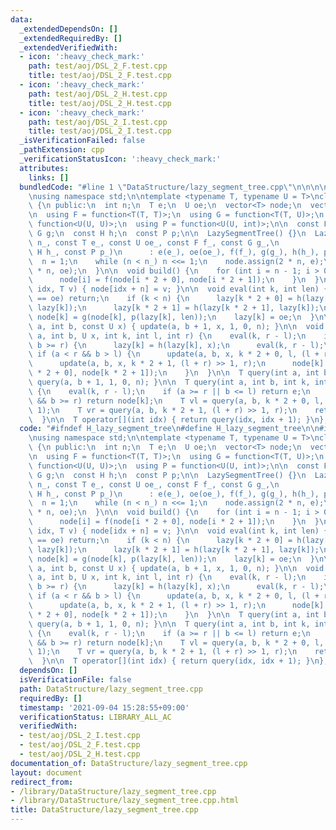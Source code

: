 ```yaml
---
data:
  _extendedDependsOn: []
  _extendedRequiredBy: []
  _extendedVerifiedWith:
  - icon: ':heavy_check_mark:'
    path: test/aoj/DSL_2_F.test.cpp
    title: test/aoj/DSL_2_F.test.cpp
  - icon: ':heavy_check_mark:'
    path: test/aoj/DSL_2_H.test.cpp
    title: test/aoj/DSL_2_H.test.cpp
  - icon: ':heavy_check_mark:'
    path: test/aoj/DSL_2_I.test.cpp
    title: test/aoj/DSL_2_I.test.cpp
  _isVerificationFailed: false
  _pathExtension: cpp
  _verificationStatusIcon: ':heavy_check_mark:'
  attributes:
    links: []
  bundledCode: "#line 1 \"DataStructure/lazy_segment_tree.cpp\"\n\n\n\n#include <bits/stdc++.h>\n\
    \nusing namespace std;\n\ntemplate <typename T, typename U = T>\nclass LazySegmentTree\
    \ {\n public:\n  int n;\n  T e;\n  U oe;\n  vector<T> node;\n  vector<U> lazy;\n\
    \n  using F = function<T(T, T)>;\n  using G = function<T(T, U)>;\n  using H =\
    \ function<U(U, U)>;\n  using P = function<U(U, int)>;\n\n  const F f;\n  const\
    \ G g;\n  const H h;\n  const P p;\n\n  LazySegmentTree() {}\n  LazySegmentTree(int\
    \ n_, const T e_, const U oe_, const F f_, const G g_,\n                  const\
    \ H h_, const P p_)\n      : e(e_), oe(oe_), f(f_), g(g_), h(h_), p(p_) {\n  \
    \  n = 1;\n    while (n < n_) n <<= 1;\n    node.assign(2 * n, e);\n    lazy.assign(2\
    \ * n, oe);\n  }\n\n  void build() {\n    for (int i = n - 1; i > 0; --i) {\n\
    \      node[i] = f(node[i * 2 + 0], node[i * 2 + 1]);\n    }\n  }\n\n  void set(int\
    \ idx, T v) { node[idx + n] = v; }\n\n  void eval(int k, int len) {\n    if (lazy[k]\
    \ == oe) return;\n    if (k < n) {\n      lazy[k * 2 + 0] = h(lazy[k * 2 + 0],\
    \ lazy[k]);\n      lazy[k * 2 + 1] = h(lazy[k * 2 + 1], lazy[k]);\n    }\n   \
    \ node[k] = g(node[k], p(lazy[k], len));\n    lazy[k] = oe;\n  }\n\n  void update(int\
    \ a, int b, const U x) { update(a, b + 1, x, 1, 0, n); }\n\n  void update(int\
    \ a, int b, U x, int k, int l, int r) {\n    eval(k, r - l);\n    if (a <= l &&\
    \ b >= r) {\n      lazy[k] = h(lazy[k], x);\n      eval(k, r - l);\n    } else\
    \ if (a < r && b > l) {\n      update(a, b, x, k * 2 + 0, l, (l + r) >> 1);\n\
    \      update(a, b, x, k * 2 + 1, (l + r) >> 1, r);\n      node[k] = f(node[k\
    \ * 2 + 0], node[k * 2 + 1]);\n    }\n  }\n\n  T query(int a, int b) { return\
    \ query(a, b + 1, 1, 0, n); }\n\n  T query(int a, int b, int k, int l, int r)\
    \ {\n    eval(k, r - l);\n    if (a >= r || b <= l) return e;\n    if (a <= l\
    \ && b >= r) return node[k];\n    T vl = query(a, b, k * 2 + 0, l, (l + r) >>\
    \ 1);\n    T vr = query(a, b, k * 2 + 1, (l + r) >> 1, r);\n    return f(vl, vr);\n\
    \  }\n\n  T operator[](int idx) { return query(idx, idx + 1); }\n};\n\n\n"
  code: "#ifndef H_lazy_segment_tree\n#define H_lazy_segment_tree\n\n#include <bits/stdc++.h>\n\
    \nusing namespace std;\n\ntemplate <typename T, typename U = T>\nclass LazySegmentTree\
    \ {\n public:\n  int n;\n  T e;\n  U oe;\n  vector<T> node;\n  vector<U> lazy;\n\
    \n  using F = function<T(T, T)>;\n  using G = function<T(T, U)>;\n  using H =\
    \ function<U(U, U)>;\n  using P = function<U(U, int)>;\n\n  const F f;\n  const\
    \ G g;\n  const H h;\n  const P p;\n\n  LazySegmentTree() {}\n  LazySegmentTree(int\
    \ n_, const T e_, const U oe_, const F f_, const G g_,\n                  const\
    \ H h_, const P p_)\n      : e(e_), oe(oe_), f(f_), g(g_), h(h_), p(p_) {\n  \
    \  n = 1;\n    while (n < n_) n <<= 1;\n    node.assign(2 * n, e);\n    lazy.assign(2\
    \ * n, oe);\n  }\n\n  void build() {\n    for (int i = n - 1; i > 0; --i) {\n\
    \      node[i] = f(node[i * 2 + 0], node[i * 2 + 1]);\n    }\n  }\n\n  void set(int\
    \ idx, T v) { node[idx + n] = v; }\n\n  void eval(int k, int len) {\n    if (lazy[k]\
    \ == oe) return;\n    if (k < n) {\n      lazy[k * 2 + 0] = h(lazy[k * 2 + 0],\
    \ lazy[k]);\n      lazy[k * 2 + 1] = h(lazy[k * 2 + 1], lazy[k]);\n    }\n   \
    \ node[k] = g(node[k], p(lazy[k], len));\n    lazy[k] = oe;\n  }\n\n  void update(int\
    \ a, int b, const U x) { update(a, b + 1, x, 1, 0, n); }\n\n  void update(int\
    \ a, int b, U x, int k, int l, int r) {\n    eval(k, r - l);\n    if (a <= l &&\
    \ b >= r) {\n      lazy[k] = h(lazy[k], x);\n      eval(k, r - l);\n    } else\
    \ if (a < r && b > l) {\n      update(a, b, x, k * 2 + 0, l, (l + r) >> 1);\n\
    \      update(a, b, x, k * 2 + 1, (l + r) >> 1, r);\n      node[k] = f(node[k\
    \ * 2 + 0], node[k * 2 + 1]);\n    }\n  }\n\n  T query(int a, int b) { return\
    \ query(a, b + 1, 1, 0, n); }\n\n  T query(int a, int b, int k, int l, int r)\
    \ {\n    eval(k, r - l);\n    if (a >= r || b <= l) return e;\n    if (a <= l\
    \ && b >= r) return node[k];\n    T vl = query(a, b, k * 2 + 0, l, (l + r) >>\
    \ 1);\n    T vr = query(a, b, k * 2 + 1, (l + r) >> 1, r);\n    return f(vl, vr);\n\
    \  }\n\n  T operator[](int idx) { return query(idx, idx + 1); }\n};\n\n#endif\n"
  dependsOn: []
  isVerificationFile: false
  path: DataStructure/lazy_segment_tree.cpp
  requiredBy: []
  timestamp: '2021-09-04 15:28:55+09:00'
  verificationStatus: LIBRARY_ALL_AC
  verifiedWith:
  - test/aoj/DSL_2_I.test.cpp
  - test/aoj/DSL_2_F.test.cpp
  - test/aoj/DSL_2_H.test.cpp
documentation_of: DataStructure/lazy_segment_tree.cpp
layout: document
redirect_from:
- /library/DataStructure/lazy_segment_tree.cpp
- /library/DataStructure/lazy_segment_tree.cpp.html
title: DataStructure/lazy_segment_tree.cpp
---
```

